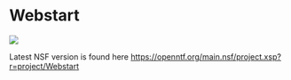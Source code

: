 # Webstart


![](https://openntf.org/Projects%5Cpmt.nsf/0/4DA6732F480A0D338625898D00699504/%24file/2023-04-10%2021_10_03.jpg)

Latest NSF version is found here
https://openntf.org/main.nsf/project.xsp?r=project/Webstart
